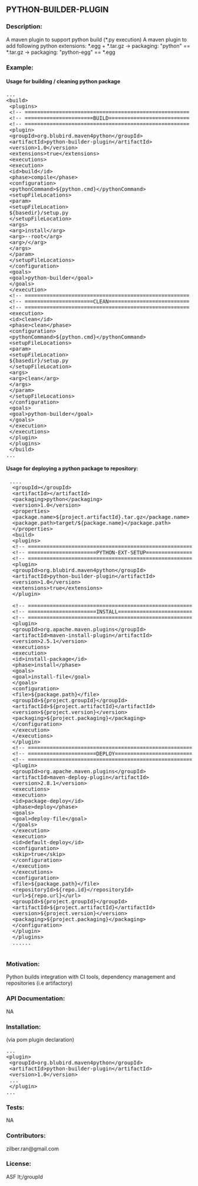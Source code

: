 
<h2>PYTHON-BUILDER-PLUGIN</h2>

<h3>Description:</h3>
    A maven plugin to support python build (*.py execution)
    A maven plugin to add following python extensions: *.egg + *.tar.gz
    -> packaging: "python" == *.tar.gz
    -> packaging: "python-egg" == *.egg

<h3>Example:</h3>

<h4>Usage for building / cleaning python package</h4>

<pre>
...
&lt;build&gt;
 &lt;plugins&gt;
 &lt;!-- ===================================================== --&gt;
 &lt;!-- ======================BUILD========================== --&gt;
 &lt;!-- ===================================================== --&gt;
 &lt;plugin&gt;
 &lt;groupId&gt;org.blubird.maven4python&lt;/groupId&gt;
 &lt;artifactId&gt;python-builder-plugin&lt;/artifactId&gt;
 &lt;version&gt;1.0&lt;/version&gt;
 &lt;extensions&gt;true&lt;/extensions&gt;
 &lt;executions&gt;
 &lt;execution&gt;
 &lt;id&gt;build&lt;/id&gt;
 &lt;phase&gt;compile&lt;/phase&gt;
 &lt;configuration&gt;
 &lt;pythonCommand&gt;${python.cmd}&lt;/pythonCommand&gt;
 &lt;setupFileLocations&gt;
 &lt;param&gt;
 &lt;setupFileLocation&gt;
 ${basedir}/setup.py
 &lt;/setupFileLocation&gt;
 &lt;args&gt;
 &lt;arg&gt;install&lt;/arg&gt;
 &lt;arg&gt;--root&lt;/arg&gt;
 &lt;arg&gt;/&lt;/arg&gt;
 &lt;/args&gt;
 &lt;/param&gt;
 &lt;/setupFileLocations&gt;
 &lt;/configuration&gt;
 &lt;goals&gt;
 &lt;goal&gt;python-builder&lt;/goal&gt;
 &lt;/goals&gt;
 &lt;/execution&gt;
 &lt;!-- ===================================================== --&gt;
 &lt;!-- ======================CLEAN========================== --&gt;
 &lt;!-- ===================================================== --&gt;
 &lt;execution&gt;
 &lt;id&gt;clean&lt;/id&gt;
 &lt;phase&gt;clean&lt;/phase&gt;
 &lt;configuration&gt;
 &lt;pythonCommand&gt;${python.cmd}&lt;/pythonCommand&gt;
 &lt;setupFileLocations&gt;
 &lt;param&gt;
 &lt;setupFileLocation&gt;
 ${basedir}/setup.py
 &lt;/setupFileLocation&gt;
 &lt;args&gt;
 &lt;arg&gt;clean&lt;/arg&gt;
 &lt;/args&gt;
 &lt;/param&gt;
 &lt;/setupFileLocations&gt;
 &lt;/configuration&gt;
 &lt;goals&gt;
 &lt;goal&gt;python-builder&lt;/goal&gt;
 &lt;/goals&gt;
 &lt;/execution&gt;
 &lt;/executions&gt;
 &lt;/plugin&gt;
 &lt;/plugins&gt;
 &lt;/build&gt;
...
</pre>

<h4>Usage for deploying a python package to repository:</h4>

<pre>
 ....
  &lt;groupId&gt;&lt;/groupId&gt;
  &lt;artifactId&gt;&lt;/artifactId&gt;
  &lt;packaging&gt;python&lt;/packaging&gt;
  &lt;version&gt;1.0&lt;/version&gt;
  &lt;properties&gt;
  &lt;package.name&gt;${project.artifactId}.tar.gz&lt;/package.name&gt;
  &lt;package.path&gt;target/${package.name}&lt;/package.path&gt;
  &lt;/properties&gt;
  &lt;build&gt;
  &lt;plugins&gt;
  &lt;!-- ===================================================== --&gt;
  &lt;!-- ======================PYTHON-EXT-SETUP=============== --&gt;
  &lt;!-- ===================================================== --&gt;
  &lt;plugin&gt;
  &lt;groupId&gt;org.blubird.maven4python&lt;/groupId&gt;
  &lt;artifactId&gt;python-builder-plugin&lt;/artifactId&gt;
  &lt;version&gt;1.0&lt;/version&gt;
  &lt;extensions&gt;true&lt;/extensions&gt;
  &lt;/plugin&gt;

  &lt;!-- ===================================================== --&gt;
  &lt;!-- ======================INSTALL======================== --&gt;
  &lt;!-- ===================================================== --&gt;
  &lt;plugin&gt;
  &lt;groupId&gt;org.apache.maven.plugins&lt;/groupId&gt;
  &lt;artifactId&gt;maven-install-plugin&lt;/artifactId&gt;
  &lt;version&gt;2.5.1&lt;/version&gt;
  &lt;executions&gt;
  &lt;execution&gt;
  &lt;id&gt;install-package&lt;/id&gt;
  &lt;phase&gt;install&lt;/phase&gt;
  &lt;goals&gt;
  &lt;goal&gt;install-file&lt;/goal&gt;
  &lt;/goals&gt;
  &lt;configuration&gt;
  &lt;file&gt;${package.path}&lt;/file&gt;
  &lt;groupId&gt;${project.groupId}&lt;/groupId&gt;
  &lt;artifactId&gt;${project.artifactId}&lt;/artifactId&gt;
  &lt;version&gt;${project.version}&lt;/version&gt;
  &lt;packaging&gt;${project.packaging}&lt;/packaging&gt;
  &lt;/configuration&gt;
  &lt;/execution&gt;
  &lt;/executions&gt;
  &lt;/plugin&gt;
  &lt;!-- ===================================================== --&gt;
  &lt;!-- ======================DEPLOY========================= --&gt;
  &lt;!-- ===================================================== --&gt;
  &lt;plugin&gt;
  &lt;groupId&gt;org.apache.maven.plugins&lt;/groupId&gt;
  &lt;artifactId&gt;maven-deploy-plugin&lt;/artifactId&gt;
  &lt;version&gt;2.8.1&lt;/version&gt;
  &lt;executions&gt;
  &lt;execution&gt;
  &lt;id&gt;package-deploy&lt;/id&gt;
  &lt;phase&gt;deploy&lt;/phase&gt;
  &lt;goals&gt;
  &lt;goal&gt;deploy-file&lt;/goal&gt;
  &lt;/goals&gt;
  &lt;/execution&gt;
  &lt;execution&gt;
  &lt;id&gt;default-deploy&lt;/id&gt;
  &lt;configuration&gt;
  &lt;skip&gt;true&lt;/skip&gt;
  &lt;/configuration&gt;
  &lt;/execution&gt;
  &lt;/executions&gt;
  &lt;configuration&gt;
  &lt;file&gt;${package.path}&lt;/file&gt;
  &lt;repositoryId&gt;${repo.id}&lt;/repositoryId&gt;
  &lt;url&gt;${repo.url}&lt;/url&gt;
  &lt;groupId&gt;${project.groupId}&lt;/groupId&gt;
  &lt;artifactId&gt;${project.artifactId}&lt;/artifactId&gt;
  &lt;version&gt;${project.version}&lt;/version&gt;
  &lt;packaging&gt;${project.packaging}&lt;/packaging&gt;
  &lt;/configuration&gt;
  &lt;/plugin&gt;
  &lt;/plugins&gt;
  ......
  </pre>

<h3>Motivation:</h3>
    Python builds integration with CI tools, dependency management and repositories (i.e artifactory)

<h3>API Documentation:</h3> NA

<h3>Installation:</h3> (via pom plugin declaration)

<pre>
...
&lt;plugin&gt;
 &lt;groupId&gt;org.blubird.maven4python&lt;/groupId&gt;
 &lt;artifactId&gt;python-builder-plugin&lt;/artifactId&gt;
 &lt;version&gt;1.0&lt;/version&gt;
 ...
 &lt;/plugin&gt;
...
</pre>

<h3>Tests:</h3> NA

<h3>Contributors:</h3> zilber.ran@gmail.com

<h3>License:</h3> ASF
lt;/groupId
